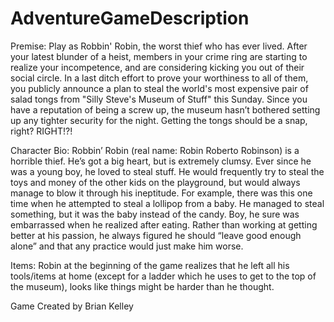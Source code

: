 # AdventureGameDescription
Premise: Play as Robbin' Robin, the worst thief who has ever lived. After your latest blunder of a heist, members in your crime ring are starting to realize your incompetence, and are considering kicking you out of their social circle. In a last ditch effort to prove your worthiness to all of them, you publicly announce a plan to steal the world's most expensive pair of salad tongs from "Silly Steve's Museum of Stuff" this Sunday. Since you have a reputation of being a screw up, the museum hasn’t bothered setting up any tighter security for the night. Getting the tongs should be a snap, right? RIGHT!?!


Character Bio: Robbin’ Robin (real name: Robin Roberto Robinson) is a horrible thief. He’s got a big heart, but is extremely clumsy. Ever since he was a young boy, he loved to steal stuff. He would frequently try to steal the toys and money of the other kids on the playground, but would always manage to blow it through his ineptitude. For example, there was this one time when he attempted to steal a lollipop from a baby. He managed to steal something, but it was the baby instead of the candy. Boy, he sure was embarrassed when he realized after eating. Rather than working at getting better at his passion, he always figured he should “leave good enough alone” and that any practice would just make him worse.


Items: Robin at the beginning of the game realizes that he left all his tools/items at home (except for a ladder which he uses to get to the top of the museum), looks like things might be harder than he thought.




Game Created by Brian Kelley
